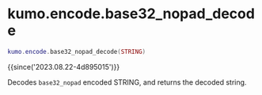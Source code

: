 # kumo.encode.base32_nopad_decode

```lua
kumo.encode.base32_nopad_decode(STRING)
```

{{since('2023.08.22-4d895015')}}

Decodes `base32_nopad` encoded STRING, and returns the decoded string.

